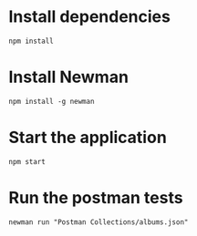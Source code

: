 # Install dependencies
```
npm install  
```

# Install Newman
```
npm install -g newman
```

# Start the application
```
npm start
```

# Run the postman tests
```
newman run "Postman Collections/albums.json"
```







